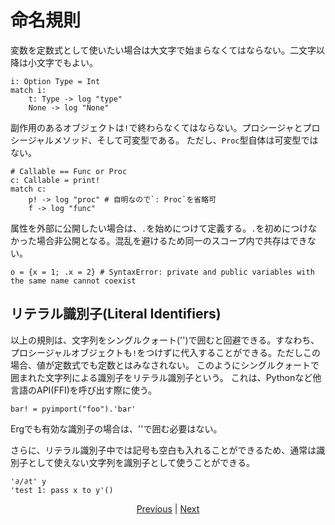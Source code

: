 # 命名規則

変数を定数式として使いたい場合は大文字で始まらなくてはならない。二文字以降は小文字でもよい。

```erg
i: Option Type = Int
match i:
    t: Type -> log "type"
    None -> log "None"
```

副作用のあるオブジェクトは`!`で終わらなくてはならない。プロシージャとプロシージャルメソッド、そして可変型である。
ただし、`Proc`型自体は可変型ではない。

```erg
# Callable == Func or Proc
c: Callable = print!
match c:
    p! -> log "proc" # 自明なので`: Proc`を省略可
    f -> log "func"
```

属性を外部に公開したい場合は、`.`を始めにつけて定義する。`.`を初めにつけなかった場合非公開となる。混乱を避けるため同一のスコープ内で共存はできない。

```erg
o = {x = 1; .x = 2} # SyntaxError: private and public variables with the same name cannot coexist
```

## リテラル識別子(Literal Identifiers)

以上の規則は、文字列をシングルクォート('')で囲むと回避できる。すなわち、プロシージャルオブジェクトも`!`をつけずに代入することができる。ただしこの場合、値が定数式でも定数とはみなされない。
このようにシングルクォートで囲まれた文字列による識別子をリテラル識別子という。
これは、Pythonなど他言語のAPI(FFI)を呼び出す際に使う。

```erg
bar! = pyimport("foo").'bar'
```

Ergでも有効な識別子の場合は、''で囲む必要はない。

さらに、リテラル識別子中では記号も空白も入れることができるため、通常は識別子として使えない文字列を識別子として使うことができる。

```erg
'∂/∂t' y
'test 1: pass x to y'()
```

<p align='center'>
    <a href='./19_visibility.md'>Previous</a> | <a href='./21_lambda.md'>Next</a>
</p>
